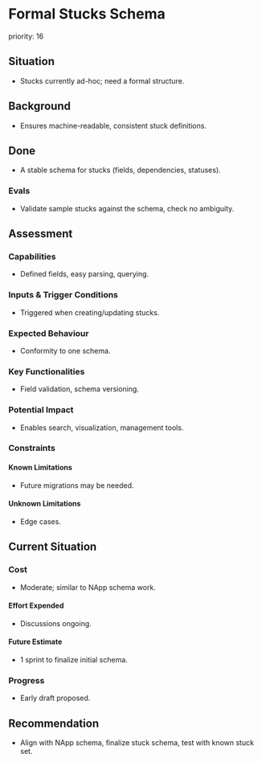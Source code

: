 # Formal Stucks Schema

priority: 16

## Situation

- Stucks currently ad-hoc; need a formal structure.

## Background

- Ensures machine-readable, consistent stuck definitions.

## Done

- A stable schema for stucks (fields, dependencies, statuses).

### Evals

- Validate sample stucks against the schema, check no ambiguity.

## Assessment

### Capabilities

- Defined fields, easy parsing, querying.

### Inputs & Trigger Conditions

- Triggered when creating/updating stucks.

### Expected Behaviour

- Conformity to one schema.

### Key Functionalities

- Field validation, schema versioning.

### Potential Impact

- Enables search, visualization, management tools.

### Constraints

#### Known Limitations

- Future migrations may be needed.

#### Unknown Limitations

- Edge cases.

## Current Situation

### Cost

- Moderate; similar to NApp schema work.

#### Effort Expended

- Discussions ongoing.

#### Future Estimate

- 1 sprint to finalize initial schema.

### Progress

- Early draft proposed.

## Recommendation

- Align with NApp schema, finalize stuck schema, test with known stuck set.
